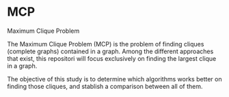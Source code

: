 # MCP
Maximum Clique Problem

The Maximum Clique Problem (MCP) is the problem of finding cliques (complete graphs) contained in a graph. 
Among the different approaches that exist, this repositori will focus exclusively on finding the largest clique in a graph. 

The objective of this study is to determine which algorithms works better on finding those cliques, and stablish a comparison between all of them. 


